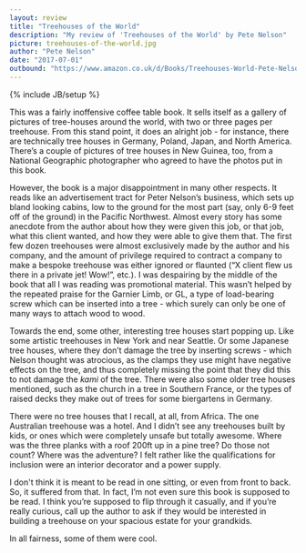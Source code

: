 ```yaml
---
layout: review
title: "Treehouses of the World"
description: "My review of 'Treehouses of the World' by Pete Nelson"
picture: treehouses-of-the-world.jpg
author: "Pete Nelson"
date: "2017-07-01"
outbound: "https://www.amazon.co.uk/d/Books/Treehouses-World-Pete-Nelson/0810949520"
---
```

{% include JB/setup %}

This was a fairly inoffensive coffee table book. It sells itself as a gallery of pictures of tree-houses around the world, with two or three pages per treehouse. From this stand point, it does  an alright job - for instance, there are technically tree houses in Germany, Poland, Japan, and North America. There’s a couple of pictures of tree houses in New Guinea, too, from a National Geographic photographer who agreed to have the photos put in this book.   
  
However, the book is a major disappointment in many other respects. It reads like an advertisement tract for Peter Nelson’s business, which sets up bland looking cabins, low to the ground for the most part (say, only 6-9 feet off of the ground) in the Pacific Northwest. Almost every story has some anecdote from the author about how they were given this job, or that job, what this client wanted, and how they were able to give them that. The first few dozen treehouses were almost exclusively made by the author and his company, and the amount of privilege required to contract a company to make a bespoke treehouse was either ignored or flaunted (“X client flew us there in a private jet! Wow!”, etc.). I was despairing by the middle of the book that all I was reading was promotional material.  This wasn’t helped by the repeated praise for the Garnier Limb, or GL, a type of load-bearing screw which can be inserted into a tree - which surely can only be one of many ways to attach wood to wood.  
  
Towards the end, some other, interesting tree houses start popping up. Like some artistic treehouses in New York and near Seattle. Or some Japanese tree houses, where they don’t damage the tree by inserting screws - which Nelson thought was atrocious, as the clamps they use might have negative effects on the tree, and thus completely missing the point that they did this to not damage the _kami_ of the tree. There were also some older tree houses mentioned, such as the church in a tree in Southern France, or the types of raised decks they make out of trees for some biergartens in Germany.

There were no tree houses that I recall, at all, from Africa. The one Australian treehouse was a hotel. And I didn’t see any treehouses built by kids, or ones which were completely unsafe but totally awesome. Where was the three planks with a roof 200ft up in a pine tree? Do those not count? Where was the adventure? I felt rather like the qualifications for inclusion were an interior decorator and a power supply.
  
I don't think it is meant to be read in one sitting, or even from front to back. So, it suffered from that. In fact, I’m not even sure this book is supposed to be read. I think you’re supposed to flip through it casually, and if you’re really curious, call up the author to ask if they would be interested in building a treehouse on your spacious estate for your grandkids.   

In all fairness, some of them were cool.